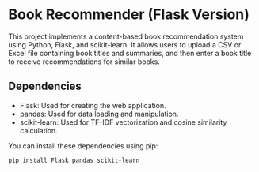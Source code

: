 # Book Recommender (Flask Version)

This project implements a content-based book recommendation system using Python, Flask, and scikit-learn. It allows users to upload a CSV or Excel file containing book titles and summaries, and then enter a book title to receive recommendations for similar books.

## Dependencies

- Flask: Used for creating the web application.
- pandas: Used for data loading and manipulation.
- scikit-learn: Used for TF-IDF vectorization and cosine similarity calculation.

You can install these dependencies using pip:

```bash
pip install Flask pandas scikit-learn
